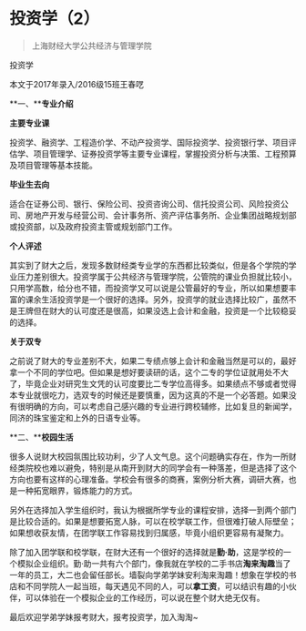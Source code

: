 
# 投资学（2）  

> 上海财经大学公共经济与管理学院  

投资学

本文于2017年录入/2016级15班王春呓

**一、****专业介绍**

**主要专业课**

投资学、融资学、工程造价学、不动产投资学、国际投资学、投资银行学、项目评估学、项目管理学、证券投资学等主要专业课程，掌握投资分析与决策、工程预算及项目管理等基本技能。

**毕业生去向**

适合在证券公司、银行、保险公司、投资咨询公司、信托投资公司、风险投资公司、房地产开发与经营公司、会计事务所、资产评估事务所、企业集团战略规划部或投资部，以及政府投资主管或规划部门工作。

**个人评述**

其实到了财大之后，发现多数财经类专业学的东西都比较类似，但是各个学院的学业压力差别很大。投资学属于公共经济与管理学院，公管院的课业负担就比较小，只用学高数，给分也不错，而投资学又可以说是公管最好的专业，所以如果想要丰富的课余生活投资学是一个很好的选择。另外，投资学的就业选择比较广，虽然不是王牌但在财大的认可度还是很高，如果没选上会计和金融，投资是一个比较稳妥的选择。

**关于双专**

之前说了财大的专业差别不大，如果二专绩点够上会计和金融当然是可以的，最好拿一个不同的学位吧。但如果是想好要读研的话，这个二专的学位证就用处不大了，毕竟企业对研究生文凭的认可度要比二专学位高得多。如果绩点不够或者觉得本专业就很吃力，选双专的时候还是要慎重，因为这真的不是一个必答题。如果没有很明确的方向，可以考虑自己感兴趣的专业进行跨校辅修，比如复旦的新闻学，同济的珠宝鉴定和上外的日语专业等。



**二、****校园生活**

很多人说财大校园氛围比较功利，少了人文气息。这个问题确实存在，作为一所财经类院校也难以避免，特别是从南开到财大的同学会有一种落差，但是选择了这个方向也要有这样的心理准备。学校会有很多的商赛，案例分析大赛，调研大赛，也是一种拓宽眼界，锻炼能力的方式。

另外在选择加入学生组织时，我认为根据所学专业的课程安排，选择一到两个部门是比较合适的。如果是想要拓宽人脉，可以在校学联工作，但很难打破人际壁垒；如果想收获友情，在团学联工作容易找到归属感，毕竟小组织更容易有凝聚力。

除了加入团学联和校学联，在财大还有一个很好的选择就是**勤·助**，这是学校的一个模拟企业组织。勤·助一共有六个部门，像我就在学校的二手书店**淘来淘趣**当了一年的员工，大二也会留任部长。墙裂向学弟学妹安利淘来淘趣！想象在学校的书店和不同学院人一起当班，每天遇见不同的人，可以**拿工资**，可以结识有趣的小伙伴，可以体验在一个模拟企业的工作经历，可以说在整个财大绝无仅有。

最后欢迎学弟学妹报考财大，报考投资学，加入淘淘~


